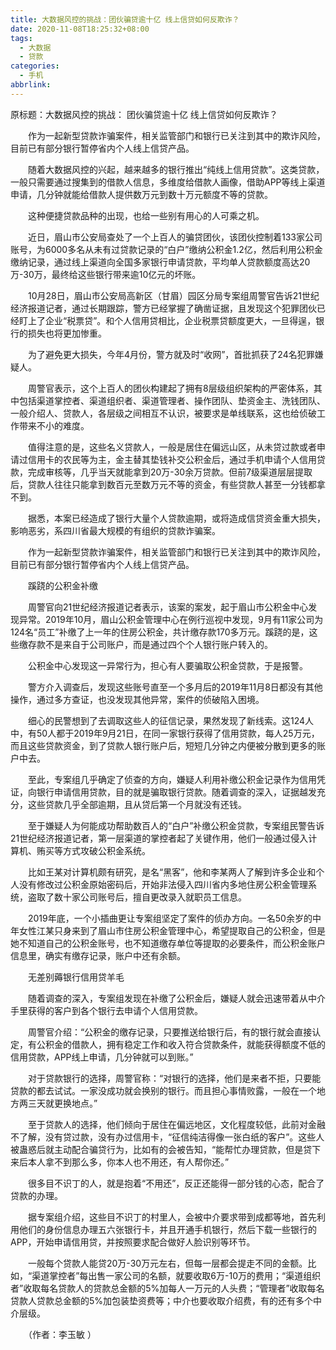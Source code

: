 ```yaml
---
title: 大数据风控的挑战：团伙骗贷逾十亿 线上信贷如何反欺诈？
date: 2020-11-08T18:25:32+08:00
tags:
  - 大数据
  - 贷款
categories:
  - 手机
abbrlink:
---
```


原标题：大数据风控的挑战： 团伙骗贷逾十亿 线上信贷如何反欺诈？

　　作为一起新型贷款诈骗案件，相关监管部门和银行已关注到其中的欺诈风险，目前已有部分银行暂停省内个人线上信贷产品。

　　随着大数据风控的兴起，越来越多的银行推出“纯线上信用贷款”。这类贷款，一般只需要通过搜集到的借款人信息，多维度给借款人画像，借助APP等线上渠道申请，几分钟就能给借款人提供数万元到数十万元额度不等的贷款。

　　这种便捷贷款品种的出现，也给一些别有用心的人可乘之机。

　　近日，眉山市公安局查处了一个上百人的骗贷团伙，该团伙控制着133家公司账号，为6000多名从未有过贷款记录的“白户”缴纳公积金1.2亿，然后利用公积金缴纳记录，通过线上渠道向全国多家银行申请贷款，平均单人贷款额度高达20万-30万，最终给这些银行带来逾10亿元的坏账。

　　10月28日，眉山市公安局高新区（甘眉）园区分局专案组周警官告诉21世纪经济报道记者，通过长期跟踪，警方已经掌握了确凿证据，且发现这个犯罪团伙已经盯上了企业“税票贷”。和个人信用贷相比，企业税票贷额度更大，一旦得逞，银行的损失也将更加惨重。

　　为了避免更大损失，今年4月份，警方就及时“收网”，首批抓获了24名犯罪嫌疑人。

　　周警官表示，这个上百人的团伙构建起了拥有8层级组织架构的严密体系，其中包括渠道掌控者、渠道组织者、渠道管理者、操作团队、垫资金主、洗钱团队、一般介绍人、贷款人，各层级之间相互不认识，被要求是单线联系，这也给侦破工作带来不小的难度。

　　值得注意的是，这些名义贷款人，一般是居住在偏远山区，从未贷过款或者申请过信用卡的农民等为主，金主替其垫钱补交公积金后，通过手机申请个人信用贷款，完成审核等，几乎当天就能拿到20万-30余万贷款。但前7级渠道层层提取后，贷款人往往只能拿到数百元至数万元不等的资金，有些贷款人甚至一分钱都拿不到。

　　据悉，本案已经造成了银行大量个人贷款逾期，或将造成信贷资金重大损失，影响恶劣，系四川省最大规模的有组织的贷款诈骗案。

　　作为一起新型贷款诈骗案件，相关监管部门和银行已关注到其中的欺诈风险，目前已有部分银行暂停省内个人线上信贷产品。

　　蹊跷的公积金补缴

　　周警官向21世纪经济报道记者表示，该案的案发，起于眉山市公积金中心发现异常。2019年10月，眉山公积金管理中心在例行巡视中发现，9月有11家公司为124名“员工”补缴了上一年的住房公积金，共计缴存款170多万元。蹊跷的是，这些缴存款不是来自于公司账户，而是通过四个个人银行账户转入的。

　　公积金中心发现这一异常行为，担心有人要骗取公积金贷款，于是报警。

　　警方介入调查后，发现这些账号直至一个多月后的2019年11月8日都没有其他操作，通过多方查证，也没发现其他异常，案件的侦破陷入困境。

　　细心的民警想到了去调取这些人的征信记录，果然发现了新线索。这124人中，有50人都于2019年9月21日，在同一家银行获得了信用贷款，每人25万元，而且这些贷款资金，到了贷款人银行账户后，短短几分钟之内便被分散到更多的账户中去。

　　至此，专案组几乎确定了侦查的方向，嫌疑人利用补缴公积金记录作为信用凭证，向银行申请信用贷款，目的就是骗取银行贷款。随着调查的深入，证据越发充分，这些贷款几乎全部逾期，且从贷后第一个月就没有还钱。

　　至于嫌疑人为何能成功帮助数百人的“白户”补缴公积金贷款，专案组民警告诉21世纪经济报道记者，第一层渠道的掌控者起了关键作用，他们一般通过侵入计算机、贿买等方式攻破公积金系统。

　　比如王某对计算机颇有研究，是名“黑客”，他和李某两人了解到许多企业和个人没有修改过公积金原始密码后，开始非法侵入四川省内多地住房公积金管理系统，盗取了数十家公司账号后，擅自更改录入就职员工信息。

　　2019年底，一个小插曲更让专案组坚定了案件的侦办方向。一名50余岁的中年女性江某只身来到了眉山市住房公积金管理中心，希望提取自己的公积金，但是她不知道自己的公积金账号，也不知道缴存单位等提取的必要条件，而公积金账户信息里，确实有缴存记录，账户中还有余额。

　　无差别薅银行信用贷羊毛

　　随着调查的深入，专案组发现在补缴了公积金后，嫌疑人就会迅速带着从中介手里获得的客户到各个银行去申请个人信用贷款。

　　周警官介绍：“公积金的缴存记录，只要推送给银行后，有的银行就会直接认定，有公积金的借款人，拥有稳定工作和收入符合贷款条件，就能获得额度不低的信用贷款，APP线上申请，几分钟就可以到账。”

　　对于贷款银行的选择，周警官称：“对银行的选择，他们是来者不拒，只要能贷款的都去试试。一家没成功就会换别的银行。而且担心事情败露，一般在一个地方两三天就更换地点。”

　　至于贷款人的选择，他们倾向于居住在偏远地区，文化程度较低，此前对金融不了解，没有贷过款，没有办过信用卡，“征信纯洁得像一张白纸的客户”。这些人被蛊惑后就主动配合骗贷行为，比如有的会被告知，“能帮忙办理贷款，但是贷下来后本人拿不到那么多，你本人也不用还，有人帮你还。”

　　很多目不识丁的人，就是抱着“不用还”，反正还能得一部分钱的心态，配合了贷款的办理。

　　据专案组介绍，这些目不识丁的村里人，会被中介要求带到成都等地，首先利用他们的身份信息办理五六张银行卡，并且开通手机银行，然后下载一些银行的APP，开始申请信用贷，并按照要求配合做好人脸识别等环节。

　　一般每个贷款人能贷20万-30万元左右，但每一层都会提走不同的金额。比如，“渠道掌控者”每出售一家公司的名额，就要收取6万-10万的费用；“渠道组织者”收取每名贷款人的贷款总金额的5%加每人一万元的人头费；“管理者”收取每名贷款人贷款总金额的5%加包装垫资费等；中介也要收取介绍费，有的还有多个中介层级。

　　（作者：李玉敏 ）